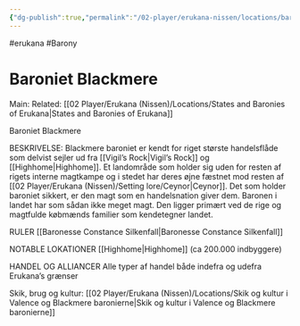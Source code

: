 ```yaml
---
{"dg-publish":true,"permalink":"/02-player/erukana-nissen/locations/baroniet-blackmere/"}
---
```


#erukana #Barony 

# Baroniet Blackmere
Main:
Related: [[02 Player/Erukana (Nissen)/Locations/States and Baronies of Erukana\|States and Baronies of Erukana]]

Baroniet Blackmere

BESKRIVELSE:
Blackmere baroniet er kendt for riget største handelsflåde som delvist sejler ud fra [[Vigil’s Rock\|Vigil’s Rock]] og [[Highhome\|Highhome]]. Et landområde som holder sig uden for resten af rigets interne magtkampe og i stedet har deres øjne fæstnet mod resten af [[02 Player/Erukana (Nissen)/Setting lore/Ceynor\|Ceynor]]. Det som holder baroniet sikkert, er den magt som en handelsnation giver dem. 
Baronen i landet har som sådan ikke meget magt. Den ligger primært ved de rige og magtfulde købmænds familier som kendetegner landet. 

RULER
[[Baronesse Constance Silkenfall\|Baronesse Constance Silkenfall]]

NOTABLE LOKATIONER
[[Highhome\|Highhome]] (ca 200.000 indbyggere)

HANDEL OG ALLIANCER
Alle typer af handel både indefra og udefra Erukana’s grænser 


Skik, brug og kultur: [[02 Player/Erukana (Nissen)/Locations/Skik og kultur i Valence og Blackmere baronierne\|Skik og kultur i Valence og Blackmere baronierne]]